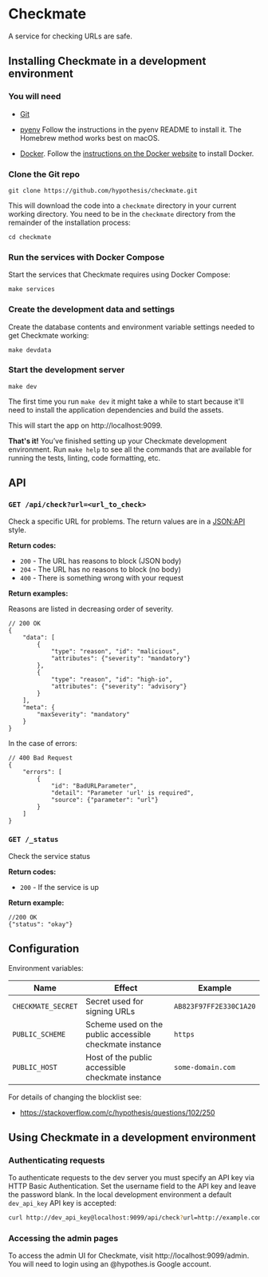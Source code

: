 Checkmate
=========

A service for checking URLs are safe.

Installing Checkmate in a development environment
-------------------------------------------------

### You will need

* [Git](https://git-scm.com/)

* [pyenv](https://github.com/pyenv/pyenv)
  Follow the instructions in the pyenv README to install it.
  The Homebrew method works best on macOS.

* [Docker](https://docs.docker.com/install/).
  Follow the [instructions on the Docker website](https://docs.docker.com/install/)
  to install Docker.

### Clone the Git repo

    git clone https://github.com/hypothesis/checkmate.git

This will download the code into a `checkmate` directory in your current working
directory. You need to be in the `checkmate` directory from the remainder of the
installation process:

    cd checkmate

### Run the services with Docker Compose

Start the services that Checkmate requires using Docker Compose:

    make services

### Create the development data and settings

Create the database contents and environment variable settings needed to get
Checkmate working:

    make devdata

### Start the development server

    make dev

The first time you run `make dev` it might take a while to start because it'll
need to install the application dependencies and build the assets.

This will start the app on http://localhost:9099.

**That's it!** You’ve finished setting up your Checkmate development environment.
Run `make help` to see all the commands that are available for running the tests,
linting, code formatting, etc.

API
---

### `GET /api/check?url=<url_to_check>`

Check a specific URL for problems. The return values are in a [JSON:API](https://jsonapi.org/) style.

**Return codes:**

 * `200` - The URL has reasons to block (JSON body)
 * `204` - The URL has no reasons to block (no body)
 * `400` - There is something wrong with your request

**Return examples:**

Reasons are listed in decreasing order of severity.

```json5
// 200 OK
{
    "data": [
        {
            "type": "reason", "id": "malicious",
            "attributes": {"severity": "mandatory"}
        },
        {
            "type": "reason", "id": "high-io",
            "attributes": {"severity": "advisory"}
        }
    ],
    "meta": {
        "maxSeverity": "mandatory"
    }
}
```

In the case of errors:

```json5
// 400 Bad Request
{
    "errors": [
        {
            "id": "BadURLParameter",
            "detail": "Parameter 'url' is required",
            "source": {"parameter": "url"}
        }
    ]
}
```

### `GET /_status`

Check the service status

**Return codes:**

 * `200` - If the service is up

**Return example:**

```json5
//200 OK
{"status": "okay"}
```

Configuration
-------------

Environment variables:

| Name | Effect | Example |
|------|--------|---------|
| `CHECKMATE_SECRET` | Secret used for signing URLs | `AB823F97FF2E330C1A20`
| `PUBLIC_SCHEME` | Scheme used on the public accessible checkmate instance | `https`
| `PUBLIC_HOST` | Host of the public accessible checkmate instance | `some-domain.com`

For details of changing the blocklist see:

 * https://stackoverflow.com/c/hypothesis/questions/102/250

Using Checkmate in a development environment
--------------------------------------------

### Authenticating requests

To authenticate requests to the dev server you must specify an API key via
HTTP Basic Authentication. Set the username field to the API key and leave the
password blank. In the local development environment a default `dev_api_key` API
key is accepted:


```sh
curl http://dev_api_key@localhost:9099/api/check?url=http://example.com/
```

### Accessing the admin pages

To access the admin UI for Checkmate, visit http://localhost:9099/admin.
You will need to login using an @hypothes.is Google account.
